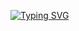 
[![Typing SVG](https://readme-typing-svg.demolab.com?font=Fira+Code&size=25&duration=4000&pause=1000&color=B58EF7&random=false&width=435&lines=Beatriz+Camino;I'm+a+software+development+student;in+42+Madrid+%3AD)](https://git.io/typing-svg)


<!--
**beabritt/beabritt** is a ✨ _special_ ✨ repository because its `README.md` (this file) appears on your GitHub profile.

Here are some ideas to get you started:

- 🔭 I’m currently working on ...
- 🌱 I’m currently learning ...
- 👯 I’m looking to collaborate on ...
- 🤔 I’m looking for help with ...
- 💬 Ask me about ...
- 📫 How to reach me: ...
- 😄 Pronouns: ...
- ⚡ Fun fact: ...
-->
